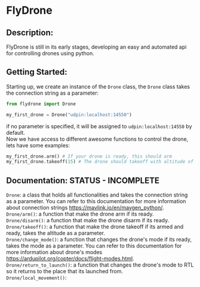 # FlyDrone
## Description:
FlyDrone is still in its early stages, developing an easy and automated api for controlling drones using python.

## Getting Started:
Starting up, we create an instance of the ``Drone`` class, the ``Drone`` class takes the connection string as a parameter:
```py
from flydrone import Drone

my_first_drone = Drone("udpin:localhost:14550")
```
if no parameter is specified, it will be assigned to ``udpin:localhost:14550`` by default.
<br>
Now we have access to different awesome functions to control the drone, lets have some examples:
```py
my_first_drone.arm() # If your drone is ready, this should arm
my_first_drone.takeoff(15) # The drone should takeoff with altitude of 15
```

## Documentation: **STATUS - INCOMPLETE**
``Drone``: a class that holds all functionalities and takes the connection string as a parameter. You can refer to this documentation for more information about connection strings https://mavlink.io/en/mavgen_python/.
<br>
``Drone/arm()``: a function that make the drone arm if its ready.
<br>
``Drone/disarm()``: a function that make the drone disarm if its ready.
<br>
``Drone/takeoff()``: a function that make the drone takeoff if its armed and ready, takes the altitude as a parameter.
<br>
``Drone/change_mode()``: a function that changes the drone's mode if its ready, takes the mode as a parameter. You can refer to this documentation for more information about drone's modes https://ardupilot.org/copter/docs/flight-modes.html.
<br>
``Drone/return_to_launch()``: a function that changes the drone's mode to RTL so it returns to the place that its launched from.
<br>
``Drone/local_movement()``:

